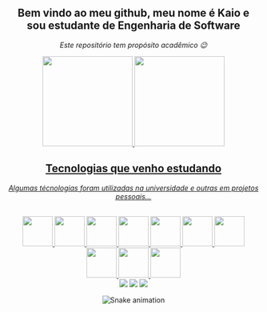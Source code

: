 <div align="center">

## Bem vindo ao meu github, meu nome é Kaio e sou estudante de Engenharia de Software
<div align="center">

<i>Este repositório tem propósito acadêmico  😉 </i> 
<div>
  <a href="https://github.com/kaiotcp1">
  <img height="180em" src="https://github-readme-stats.vercel.app/api?username=kaiotcp1&show_icons=true&theme=maroongold&include_all_commits=true&count_private=true"/>
  <img height="180em" src="https://github-readme-stats.vercel.app/api/top-langs/?username=kaiotcp1&layout=compact&langs_count=7&theme=dark&"/>
</div>



## Tecnologias que venho estudando
  <i align="center" >Algumas técnologias foram utilizadas na universidade e outras em projetos pessoais...</i>
  <br>
  <br>
  
<div align="center">
<img width="60px"src="https://cdn.jsdelivr.net/gh/devicons/devicon/icons/javascript/javascript-plain.svg"/>
<img width="60px"src="https://cdn.jsdelivr.net/gh/devicons/devicon/icons/nodejs/nodejs-original.svg" />
<img width="60px"src="https://cdn.jsdelivr.net/gh/devicons/devicon/icons/c/c-original.svg" />
<img width="60px"src="https://cdn.jsdelivr.net/gh/devicons/devicon/icons/java/java-original-wordmark.svg" />
<img width="60px"src="https://cdn.jsdelivr.net/gh/devicons/devicon/icons/nestjs/nestjs-plain.svg" />         
<img width="60px"src="https://cdn.jsdelivr.net/gh/devicons/devicon/icons/mongodb/mongodb-original-wordmark.svg" />
<img width="60px"src="https://cdn.jsdelivr.net/gh/devicons/devicon/icons/react/react-original-wordmark.svg" />
<img width="60px"src="https://cdn.jsdelivr.net/gh/devicons/devicon/icons/bootstrap/bootstrap-original-wordmark.svg" />
<img width="60px"src="https://cdn.jsdelivr.net/gh/devicons/devicon/icons/html5/html5-original.svg" />
<img width="60px"src="https://cdn.jsdelivr.net/gh/devicons/devicon/icons/css3/css3-original.svg" />
</div>
 
  
<div> 
  <a href="https://instagram.com/hpkaio" target="_blank"><img src="https://img.shields.io/badge/-Instagram-%23E4405F?style=for-the-badge&logo=instagram&logoColor=white" target="_blank"></a> 
  <a href = "mailto:kaiotcp1@gmail.com@gmail.com"><img src="https://img.shields.io/badge/-Gmail-%23333?style=for-the-badge&logo=gmail&logoColor=white" target="_blank"></a>
  <a href="https://www.linkedin.com/in/hpkaio" target="_blank"><img src="https://img.shields.io/badge/-LinkedIn-%230077B5?style=for-the-badge&logo=linkedin&logoColor=white" target="_blank"></a> 
  
  ![Snake animation](https://github.com/kaiotcp1/kaiotcp1/blob/output/github-contribution-grid-snake.svg)
</div>
</div>

##

